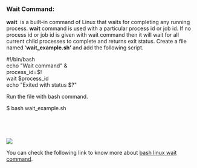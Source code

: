 ### Wait Command:

**wait**  is a built-in command of Linux that waits for completing any running process. **wait** command is used with a particular process id or job id. If no process id or job id is given with wait command then it will wait for all current child processes to complete and returns exit status. Create a file named ‘**wait_example.sh’** and add the following script.

#!/bin/bash  
echo "Wait command" &  
process_id\=$!  
wait $process_id  
echo "Exited with status $?"

Run the file with bash command.

$ bash wait_example.sh

![](data:image/svg+xml,%3Csvg%20xmlns='http://www.w3.org/2000/svg'%20viewBox='0%200%20727%2061'%3E%3C/svg%3E)

![](https://linuxhint.com/wp-content/uploads/2018/07/h30.png)

You can check the following link to know more about [bash linux wait command](https://linuxhint.com/wait_command_linux/).
